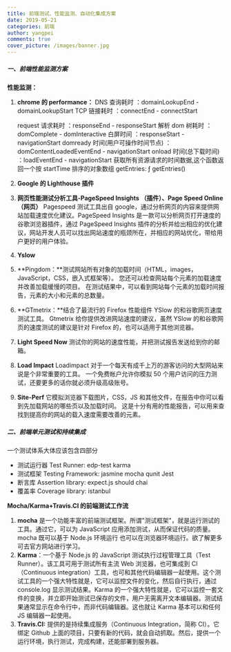 ```yaml
---
title: 前端测试、性能监测、自动化集成方案
date: 2019-05-21
categories: 前端
author: yangpei
comments: true
cover_picture: /images/banner.jpg
---
```


<!-- more -->



##### 一、前端性能监测方案

**性能监测：**

1. **chrome 的 performance：**
   DNS 查询耗时 ：domainLookupEnd - domainLookupStart
   TCP 链接耗时 ：connectEnd - connectStart

   <!-- more -->

   request 请求耗时 ：responseEnd - responseStart
   解析 dom 树耗时 ： domComplete - domInteractive
   白屏时间 ：responseStart - navigationStart
   domready 时间(用户可操作时间节点) ：domContentLoadedEventEnd - navigationStart
   onload 时间(总下载时间) ：loadEventEnd - navigationStart
   获取所有资源请求的时间数据,这个函数返回一个按 startTime 排序的对象数组 getEntries: ƒ getEntries()

2. **Google 的 Lighthouse 插件**
3. **网页性能测试分析工具-PageSpeed Insights （插件）、Page Speed Online（网页）**
   Pagespeed 测试工具出自 google，通过分析网页的内容来提供网站加载速度优化建议。PageSpeed Insights 是一款可以分析网页打开速度的谷歌浏览器插件，通过 PageSpeed Insights 插件的分析并给出相应的优化建议，网站开发人员可以找出网站速度的瓶颈所在，并相应的网站优化，带给用户更好的用户体验。
4. **Yslow**
5. **Pingdom：**测试网站所有对象的加载时间（HTML，images，JavaScript，CSS，嵌入式框架等）。 您还可以检查网站每个元素的加载速度并改善加载缓慢的项目。 在测试结果中，可以看到网站每个元素的加载时间报告，元素的大小和元素的总数量。
6. **GTmetrix：**结合了最流行的 Firefox 性能组件 YSlow 的和谷歌网页速度测试工具。 Gtmetrix 给你提供改进网站速度的建议，虽然 YSlow 的和谷歌网页的速度测试的建议是针对 Firefox 的，也可以适用于其他浏览器。
7. **Light Speed Now**
   测试你的网站的速度性能，并把测试报告发送给到你的邮箱。
8. **Load Impact**
   Loadimpact 对于一个每天有成千上万的游客访问的大型网站来说是个非常重要的工具。 一个免费帐户允许你模拟 50 个用户访问的压力测试，还要更多的话你就必须升级高级账号。
9. **Site-Perf**
   它模拟浏览器下载图片，CSS，JS 和其他文件，在报告中你可以看到先加载网站的哪些页以及加载时间。 这是十分有用的性能报告，可以用来查找到提高你的网站的载入速度需要改善的元素。

##### 二、前端单元测试和持续集成

一个测试体系大体应该包含四部分

- 测试运行器 Test Runner: edp-test karma
- 测试框架 Testing Framework: jasmine mocha qunit Jest
- 断言库 Assertion library: expect.js should chai
- 覆盖率 Coverage library: istanbul

**Mocha/Karma+Travis.CI 的前端测试工作流**

1. **mocha** 是一个功能丰富的前端测试框架。所谓"测试框架"，就是运行测试的工具。通过它，可以为 JavaScript 应用添加测试，从而保证代码的质量。mocha 既可以基于 Node.js 环境运行 也可以在浏览器环境运行。欲了解更多可去官方网站进行学习。
2. **Karma**：一个基于 Node.js 的 JavaScript 测试执行过程管理工具（Test Runner）。该工具可用于测试所有主流 Web 浏览器，也可集成到 CI（Continuous integration）工具，也可和其他代码编辑器一起使用。这个测试工具的一个强大特性就是，它可以监控文件的变化，然后自行执行，通过 console.log 显示测试结果。Karma 的一个强大特性就是，它可以监控一套文件的变换，并立即开始测试已保存的文件，用户无需离开文本编辑器。测试结果通常显示在命令行中，而非代码编辑器。这也就让 Karma 基本可以和任何 JS 编辑器一起使用。
3. **Travis.CI:** 提供的是持续集成服务（Continuous Integration，简称 CI）。它绑定 Github 上面的项目，只要有新的代码，就会自动抓取。然后，提供一个运行环境，执行测试，完成构建，还能部署到服务器。
